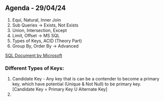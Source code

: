 ## Agenda - 29/04/24

1. Equi, Natural, Inner Join
2. Sub Queries -> Exists, Not Exists
3. Union, Intersection, Except
4. Limit, Offset -> MS SQL
5. Types of Keys, ACID (Theory Part)
6. Group By, Order By -> Advanced

[SQL Document by Microsoft](https://learn.microsoft.com/en-us/sql/t-sql/queries/select-order-by-clause-transact-sql?view=sql-server-ver16)

### Different Types of Keys:

1. Candidate Key - Any key that is can be a contender to become a primary key, which have potential (Unique & Not Null) to be primary key.
  [Candidate Key = Primary Key U Alternate Key]
2. 
